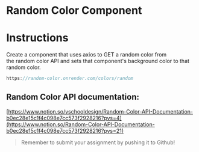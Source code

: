 # Random Color Component

# Instructions

Create a component that uses axios to GET a random color from the random color API and sets that component's background color to that random color.

```jsx
https://random-color.onrender.com/colors/random
```

## Random Color API documentation:

[https://www.notion.so/vschooldesign/Random-Color-API-Documentation-b0ec28e15c1f4c098e7cc573f2928216?pvs=4](https://www.notion.so/Random-Color-API-Documentation-b0ec28e15c1f4c098e7cc573f2928216?pvs=21)

> Remember to submit your assignment by pushing it to Github!